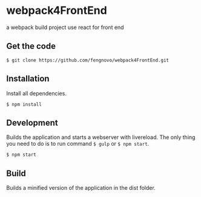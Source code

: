 # webpack4FrontEnd
a webpack build project use react for front end


## Get the code

```
$ git clone https://github.com/fengnovo/webpack4FrontEnd.git
```

## Installation

Install all dependencies. 

```
$ npm install
```


## Development

Builds the application and starts a webserver with livereload. The only thing you need to do is to run command `$ gulp` or `$ npm start`.

```
$ npm start 
```

## Build

Builds a minified version of the application in the dist folder.


